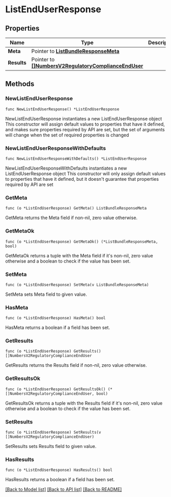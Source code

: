 # ListEndUserResponse

## Properties

Name | Type | Description
------------ | ------------- | -------------
**Meta** | Pointer to [**ListBundleResponseMeta**](ListBundleResponse_meta.md) |  | [optional] 
**Results** | Pointer to [**[]NumbersV2RegulatoryComplianceEndUser**](NumbersV2RegulatoryComplianceEndUser.md) |  | [optional] 

## Methods

### NewListEndUserResponse

`func NewListEndUserResponse() *ListEndUserResponse`

NewListEndUserResponse instantiates a new ListEndUserResponse object
This constructor will assign default values to properties that have it defined,
and makes sure properties required by API are set, but the set of arguments
will change when the set of required properties is changed

### NewListEndUserResponseWithDefaults

`func NewListEndUserResponseWithDefaults() *ListEndUserResponse`

NewListEndUserResponseWithDefaults instantiates a new ListEndUserResponse object
This constructor will only assign default values to properties that have it defined,
but it doesn't guarantee that properties required by API are set

### GetMeta

`func (o *ListEndUserResponse) GetMeta() ListBundleResponseMeta`

GetMeta returns the Meta field if non-nil, zero value otherwise.

### GetMetaOk

`func (o *ListEndUserResponse) GetMetaOk() (*ListBundleResponseMeta, bool)`

GetMetaOk returns a tuple with the Meta field if it's non-nil, zero value otherwise
and a boolean to check if the value has been set.

### SetMeta

`func (o *ListEndUserResponse) SetMeta(v ListBundleResponseMeta)`

SetMeta sets Meta field to given value.

### HasMeta

`func (o *ListEndUserResponse) HasMeta() bool`

HasMeta returns a boolean if a field has been set.

### GetResults

`func (o *ListEndUserResponse) GetResults() []NumbersV2RegulatoryComplianceEndUser`

GetResults returns the Results field if non-nil, zero value otherwise.

### GetResultsOk

`func (o *ListEndUserResponse) GetResultsOk() (*[]NumbersV2RegulatoryComplianceEndUser, bool)`

GetResultsOk returns a tuple with the Results field if it's non-nil, zero value otherwise
and a boolean to check if the value has been set.

### SetResults

`func (o *ListEndUserResponse) SetResults(v []NumbersV2RegulatoryComplianceEndUser)`

SetResults sets Results field to given value.

### HasResults

`func (o *ListEndUserResponse) HasResults() bool`

HasResults returns a boolean if a field has been set.


[[Back to Model list]](../README.md#documentation-for-models) [[Back to API list]](../README.md#documentation-for-api-endpoints) [[Back to README]](../README.md)


